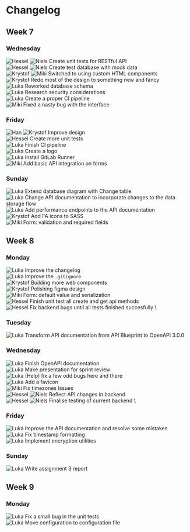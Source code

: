 # Changelog
## Week 7
### Wednesday
![][Hessel] ![][Niels] Create unit tests for RESTful API \
![][Hessel] ![][Niels] Create test database with mock data \
![][Krystof] ![][Miki] Switched to using custom HTML components \
![][Krystof] Redo most of the design to something new and fancy \
![][Luka] Reworked database schema \
![][Luka] Research security considerations \
![][Luka] Create a proper CI pipeline \
![][Miki] Fixed a nasty bug with the interface

### Friday
![][Han] ![][Krystof] Improve design \
![][Hessel] Create more unit tests \
![][Luka] Finish CI pipeline \
![][Luka] Create a logo \
![][Luka] Install GitLab Runner \
![][Miki] Add basic API integration on forms

### Sunday
![][Luka] Extend database diagram with Change table \
![][Luka] Change API documentation to incorporate changes to the data storage flow \
![][Luka] Add performance endpoints to the API documentation \
![][Krystof] Add FA icons to SASS \
![][Miki] Form: validation and required fields

## Week 8
### Monday
![][Luka] Improve the changelog \
![][Luka] Improve the `.gitignore` \
![][Krystof] Building more web components \
![][Krystof] Polishing figma design \
![][Miki] Form: default value and serialization \
![][Hessel] Finish unit test all create and get api methods \
![][Hessel] Fix backend bugs until all tests finished succesfully \

### Tuesday
![][Luka] Transform API documentation from API Blueprint to OpenAPI 3.0.0

### Wednesday
![][Luka] Finish OpenAPI documentation \
![][Luka] Make presentation for sprint review \
![][Luka] (Help) fix a few odd bugs here and there \
![][Luka] Add a favicon \
![][Miki] Fix timezones Issues \
![][Hessel] ![][Niels] Reflect API changes in backend \
![][Hessel] ![][Niels] Finalise testing of current backend \

### Friday
![][Luka] Improve the API documentation and resolve some mistakes \
![][Luka] Fix timestamp formatting \
![][Luka] Implement encryption utilities

### Sunday
![][Luka] Write assignment 3 report

## Week 9
### Monday
![][Luka] Fix a small bug in the unit tests \
![][Luka] Move configuration to configuration file

[Han]: profile-pictures/Han.png "Han"
[Hessel]: profile-pictures/Hessel.png "Hessel"
[Krystof]: profile-pictures/Krystof.png "Krystof"
[Luka]: profile-pictures/Luka.png "Luka"
[Miki]: profile-pictures/Miki.png "Miki"
[Niels]: profile-pictures/Niels.png "Niels"
